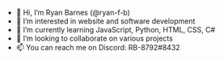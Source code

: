 - 👋 Hi, I’m Ryan Barnes (@ryan-f-b)
- 👀 I’m interested in website and software development
- 🌱 I’m currently learning JavaScript, Python, HTML, CSS, C#
- 💞️ I’m looking to collaborate on various projects
- 📫 You can reach me on Discord: RB-8792#8432

<!---
ryan-f-b/ryan-f-b is a ✨ special ✨ repository because its `README.md` (this file) appears on your GitHub profile.
You can click the Preview link to take a look at your changes.
--->
